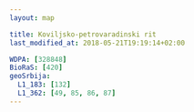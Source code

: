 ```yaml
---
layout: map

title: Koviljsko-petrovaradinski rit
last_modified_at: 2018-05-21T19:19:14+02:00

WDPA: [328848]
BioRaS: [420]
geoSrbija:
  L1_183: [132]
  L1_362: [49, 85, 86, 87]
---
```

